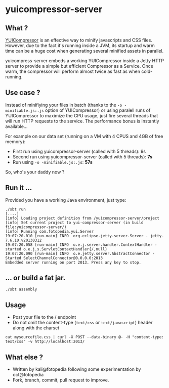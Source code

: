 yuicompressor-server
====================

## What ?

[YUICompressor](http://yui.github.io/yuicompressor/) is an effective way to minify javascripts and CSS files. However, due to the fact it's running inside a JVM, its startup and warm time can be a huge cost when generating several minified assets in parallel.

yuicompress-server embeds a working YUICompressor inside a Jetty HTTP server to provide a simple but efficient Compressor as a Service. Once warm, the compressor will perform almost twice as fast as when cold-running.

## Use case ?

Instead of minifiying your files in batch (thanks to the `-o -minifiable.js:.js` option of YUICompressor) or using paralell runs of YUICompressor to maximize the CPU usage, just fire several threads that will run HTTP requests to the service. The performance bonus is instantly available... 

For example on our data set (running on a VM with 4 CPUS and 4GB of free memory):

- First run using yuicompressor-server (called with 5 threads): 9s
- Second run using yuicompressor-server (called with 5 threads): __7s__
- Run using `-o -minifiable.js:.js`: __57s__

So, who's your daddy now ?

## Run it ...

Provided you have a working Java environment, just type:

```
./sbt run
[....]
[info] Loading project definition from /yuicompressor-server/project
[info] Set current project to yui-compressor-server (in build file:yuicompressor-server/)
[info] Running com.fotopedia.yui.Server
19:07:20.010 [run-main] INFO  org.eclipse.jetty.server.Server - jetty-7.6.10.v20130312
19:07:20.058 [run-main] INFO  o.e.j.server.handler.ContextHandler - started o.e.j.s.ServletContextHandler{/,null}
19:07:20.090 [run-main] INFO  o.e.jetty.server.AbstractConnector - Started SelectChannelConnector@0.0.0.0:2013
Embedded server running on port 2013. Press any key to stop.
```

## ... or build a fat jar.

```
./sbt assembly
```

## Usage

- Post your file to the / endpoint
- Do not omit the content-type (`text/css` or `text/javascript`) header along with the charset

```
cat mysourcefile.css | curl -X POST --data-binary @- -H "content-type: text/css" -v http://localhost:2013/
```

## What else ?

- Written by kali@fotopedia following some experimentation by oct@fotopedia
- Fork, branch, commit, pull request to improve.
